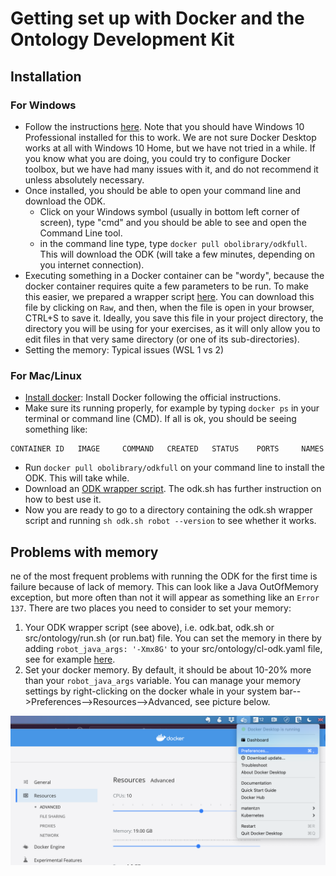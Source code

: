 # Getting set up with Docker and the Ontology Development Kit

## Installation

### For Windows

- Follow the instructions [here](https://hub.docker.com/editions/community/docker-ce-desktop-windows). Note that you should have Windows 10 Professional installed for this to work. We are not sure Docker Desktop works at all with Windows 10 Home, but we have not tried in a while. If you know what you are doing, you could try to configure Docker toolbox, but we have had many issues with it, and do not recommend it unless absolutely necessary.
- Once installed, you should be able to open your command line and download the ODK.
  - Click on your Windows symbol (usually in bottom left corner of screen), type "cmd" and you should be able to see and open the Command Line tool.
  - in the command line type, type `docker pull obolibrary/odkfull`. This will download the ODK (will take a few minutes, depending on you internet connection).
- Executing something in a Docker container can be "wordy", because the docker container requires quite a few parameters to be run. To make this easier, we prepared a wrapper script [here](../resources/odk.bat). You can download this file by clicking on `Raw`, and then, when the file is open in your browser, CTRL+S to save it. Ideally, you save this file in your project directory, the directory you will be using for your exercises, as it will only allow you to edit files in that very same directory (or one of its sub-directories).
- Setting the memory: 
Typical issues (WSL 1 vs 2)


### For Mac/Linux

* [Install docker](https://www.docker.com/get-docker): Install Docker following the official instructions.
* Make sure its running properly, for example by typing `docker ps` in your terminal or command line (CMD). If all is ok, you should be seeing something like: 

```
CONTAINER ID   IMAGE     COMMAND   CREATED   STATUS    PORTS     NAMES
```

* Run `docker pull obolibrary/odkfull` on your command line to install the ODK. This will take while.
* Download an [ODK wrapper script](../resources/odk.sh). The odk.sh has further instruction on how to best use it.
* Now you are ready to go to a directory containing the odk.sh wrapper script and running `sh odk.sh robot --version` to see whether it works.

## Problems with memory

ne of the most frequent problems with running the ODK for the first time is failure because of lack of memory. This can look like a Java OutOfMemory exception, 
but more often than not it will appear as something like an `Error 137`. There are two places you need to consider to set your memory:

1. Your ODK wrapper script (see above), i.e. odk.bat, odk.sh or src/ontology/run.sh (or run.bat) file. You can set the memory in there by adding 
`robot_java_args: '-Xmx8G'` to your src/ontology/cl-odk.yaml file, see for example [here](https://github.com/INCATools/ontology-development-kit/blob/0e0aef2b26b8db05f5e78b7c38f807d04312d06a/configs/uberon-odk.yaml#L36).
2. Set your docker memory. By default, it should be about 10-20% more than your `robot_java_args` variable. You can manage your memory settings
by right-clicking on the docker whale in your system bar-->Preferences-->Resources-->Advanced, see picture below.

![dockermemory](../images/docker_memory.png)
